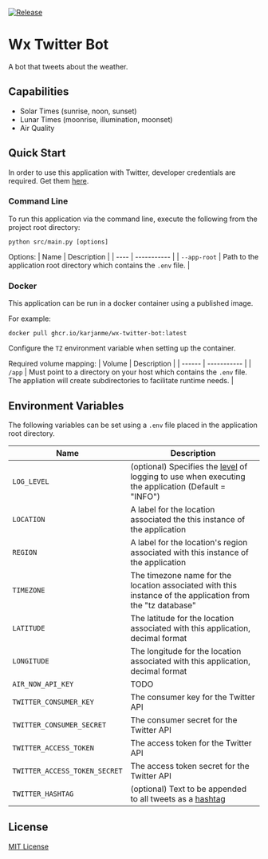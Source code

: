 [release-image]: https://img.shields.io/github/v/release/karjanme/wx-twitter-bot
[release-url]: https://ghcr.io/karjanme/wx-twitter-bot

[![Release][release-image]][release-url]

# Wx Twitter Bot

A bot that tweets about the weather.

## Capabilities

- Solar Times (sunrise, noon, sunset)
- Lunar Times (moonrise, illumination, moonset)
- Air Quality

## Quick Start

In order to use this application with Twitter, developer credentials are required. Get them [here](https://developer.twitter.com/).

### Command Line

To run this application via the command line, execute the following from the project root directory:

```
python src/main.py [options]
```

Options:
| Name | Description |
| ---- | ----------- |
| `--app-root` | Path to the application root directory which contains the `.env` file. |

### Docker

This application can be run in a docker container using a published image.

For example:
```
docker pull ghcr.io/karjanme/wx-twitter-bot:latest
```

Configure the `TZ` environment variable when setting up the container.

Required volume mapping:
| Volume | Description |
| ------ | ----------- |
| `/app` | Must point to a directory on your host which contains the `.env` file. <br /> The appliation will create subdirectories to facilitate runtime needs. |

## Environment Variables

The following variables can be set using a `.env` file placed in the application root directory.

| Name | Description |
| ---- | ----------- |
| `LOG_LEVEL` | (optional) Specifies the [level](https://docs.python.org/3/library/logging.html#levels) of logging to use when executing the application (Default = "INFO") |
| `LOCATION` | A label for the location associated the this instance of the application |
| `REGION` | A label for the location's region associated with this instance of the application |
| `TIMEZONE` | The timezone name for the location associated with this instance of the application from the "tz database" |
| `LATITUDE` | The latitude for the location associated with this application, decimal format |
| `LONGITUDE` | The longitude for the location associated with this application, decimal format |
| `AIR_NOW_API_KEY` | TODO |
| `TWITTER_CONSUMER_KEY` | The consumer key for the Twitter API |
| `TWITTER_CONSUMER_SECRET` | The consumer secret for the Twitter API |
| `TWITTER_ACCESS_TOKEN` | The access token for the Twitter API |
| `TWITTER_ACCESS_TOKEN_SECRET` | The access token secret for the Twitter API |
| `TWITTER_HASHTAG` | (optional) Text to be appended to all tweets as a [hashtag](https://help.twitter.com/en/using-twitter/how-to-use-hashtags) |

## License

[MIT License](https://github.com/jnsnkrllive/wx-twitter-bot/blob/master/LICENSE)
